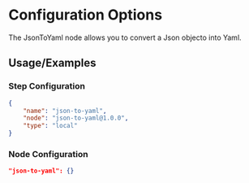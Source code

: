 # Configuration Options
The JsonToYaml node allows you to convert a Json objecto into Yaml.

## Usage/Examples
### Step Configuration

```json
{
    "name": "json-to-yaml",
    "node": "json-to-yaml@1.0.0",
    "type": "local"
}
```

### Node Configuration

```json
"json-to-yaml": {}
```

